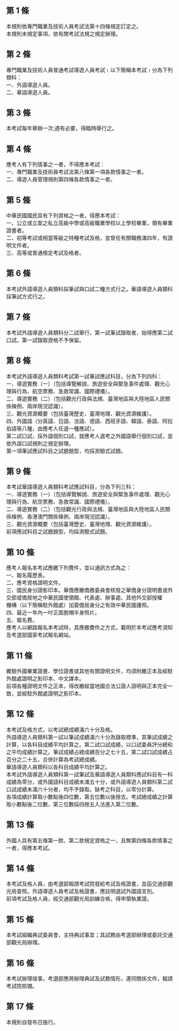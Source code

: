 第 1 條
-------
本規則依專門職業及技術人員考試法第十四條規定訂定之。  
本規則未規定事項，依有關考試法規之規定辦理。

第 2 條
-------
專門職業及技術人員普通考試導遊人員考試﹙以下簡稱本考試﹚分為下列  
類科：  
一、外語導遊人員。  
二、華語導遊人員。

第 3 條
-------
本考試每年舉辦一次;遇有必要，得臨時舉行之。

第 4 條
-------
應考人有下列情事之一者，不得應本考試：  
一、專門職業及技術員考試法第八條第一項各款情事之一者。  
二、導遊人員管理規則第四條各款情事之一者。

第 5 條
-------
中華民國國民具有下列資格之一者，得應本考試：  
一、公立或立案之私立高級中學或高級職業學校以上學校畢業，領有畢業  
    證書者。  
二、初等考試或相當等級之特種考試及格，並曾任有關職務滿四年，有證  
    明文件者。  
三、高等或普通檢定考試及格者。

第 6 條
-------
本考試外語導遊人員類科採筆試與口試二種方式行之。華語導遊人員類科  
採筆試方式行之。

第 7 條
-------
本考試外語導遊人員類科分二試舉行，第一試筆試錄取者，始得應第二試  
口試。第一試錄取資格不予保留。

第 8 條
-------
本考試外語導遊人員類科考試第一試筆試應試科目，分為下列四科：  
一、導遊實務（一）（包括導覽解說、旅遊安全與緊急事件處理、觀光心  
    理與行為、航空票務、急救常識、國際禮儀）。  
二、導遊實務（二）（包括觀光行政與法規、臺灣地區與大陸地區人民關  
    係條例、兩岸現況認識）。  
三、觀光資源概要（包括臺灣歷史、臺灣地理、觀光資源維護）。  
四、外國語（分英語、日語、法語、德語、西班牙語、韓語、泰語、阿拉  
    伯語等八種，由應考人任選一種應試）。  
第二試口試，採外語個別口試，就應考人選考之外國語舉行個別口試，並  
依外語口試規則之規定辦理。  
第一項筆試應試科目之試題題型，均採測驗式試題。

第 9 條
-------
本考試華語導遊人員類科考試應試科目，分為下列三科：  
一、導遊實務（一）（包括導覽解說、旅遊安全與緊急事件處理、觀光心  
    理與行為、航空票務、急救常識、國際禮儀）。  
二、導遊實務（二）（包括觀光行政與法規、臺灣地區與大陸地區人民關  
    係條例、香港澳門關係條例、兩岸現況認識）。  
三、觀光資源概要（包括臺灣歷史、臺灣地理、觀光資源維護）。  
前項應試科目之試題題型，均採測驗式試題。

第 10 條
--------
應考人報名本考試應繳下列費件，並以通訊方式為之：  
一、報名履歷表。  
二、應考資格證明文件。   
三、國民身分證影印本。華僑應繳僑務委員會核發之華僑身分證明書或外  
    交部或僑居地之中華民國使領館、代表處、辦事處、其他外交部授權  
    機構（以下簡稱駐外館處）加簽僑居身分之有效中華民國護照。  
四、最近一年內一吋正面脫帽半身照片。   
五、報名費。  
應考人以網路報名本考試時，其應繳費件之方式，載明於本考試應考須知  
及考選部國家考試報名網站。

第 11 條
--------
繳驗外國畢業證書、學位證書或其他有關證明文件，均須附繳正本及經駐  
外館處證明之影印本、中文譯本。  
前項各種證明文件之正本，得改繳經當地國合法公證人證明與正本完全一  
致，並經駐外館處證明之影印本。

第 12 條
--------
本考試及格方式，以考試總成績滿六十分及格。  
外語導遊人員類科第一試以筆試成績滿六十分為錄取標準，其筆試成績之  
計算，以各科目成績平均計算之。第二試口試成績，以口試委員評分總和  
之平均成績計算之。筆試成績占總成績百分之七十五，第二試口試成績占  
百分之二十五，合併計算為考試總成績。  
華語導遊人員類科以各科目成績平均計算之。   
本考試外語導遊人員類科第一試筆試及華語導遊人員類科應試科目有一科  
成績為零分，或外國語科目成績未滿五十分，或外語導遊人員類科第二試  
口試成績未滿六十分者，均不予錄取。缺考之科目，以零分計算。  
各項成績計算取小數點後四位數，第五位數以後捨去。考試總成績之計算  
取小數點後二位數，第三位數採四捨五入法進入第二位數。

第 13 條
--------
外國人具有第五條第一款、第二款規定資格之一，且無第四條各款情事之  
一者，得應本考試。

第 14 條
--------
本考試及格人員，由考選部報請考試院發給考試及格證書，並函交通部觀  
光局查照。外語導遊人員考試及格證書，應註明選試外國語言別。  
前項考試及格人員，經交通部觀光局訓練合格，得申領執業證。

第 15 條
--------
本考試組織典試委員會，主持典試事宜；其試務由考選部辦理或委託交通  
部觀光局辦理。

第 16 條
--------
本考試辦理竣事，考選部應將辦理典試及試務情形，連同關係文件，報請  
考試院核備。

第 17 條
--------
本規則自發布日施行。

